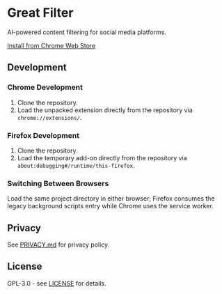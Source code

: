 # Great Filter

AI-powered content filtering for social media platforms.

[Install from Chrome Web Store](https://chromewebstore.google.com/detail/great-filter/mbifgfgfbnemojmfkckodkikibihcgaj)

## Development

### Chrome Development

1. Clone the repository.
2. Load the unpacked extension directly from the repository via `chrome://extensions/`.

### Firefox Development

1. Clone the repository.
2. Load the temporary add-on directly from the repository via `about:debugging#/runtime/this-firefox`.

### Switching Between Browsers

Load the same project directory in either browser; Firefox consumes the legacy background scripts entry while Chrome uses the service worker.

## Privacy

See [PRIVACY.md](PRIVACY.md) for privacy policy.

## License
GPL-3.0 - see [LICENSE](LICENSE.md) for details.

